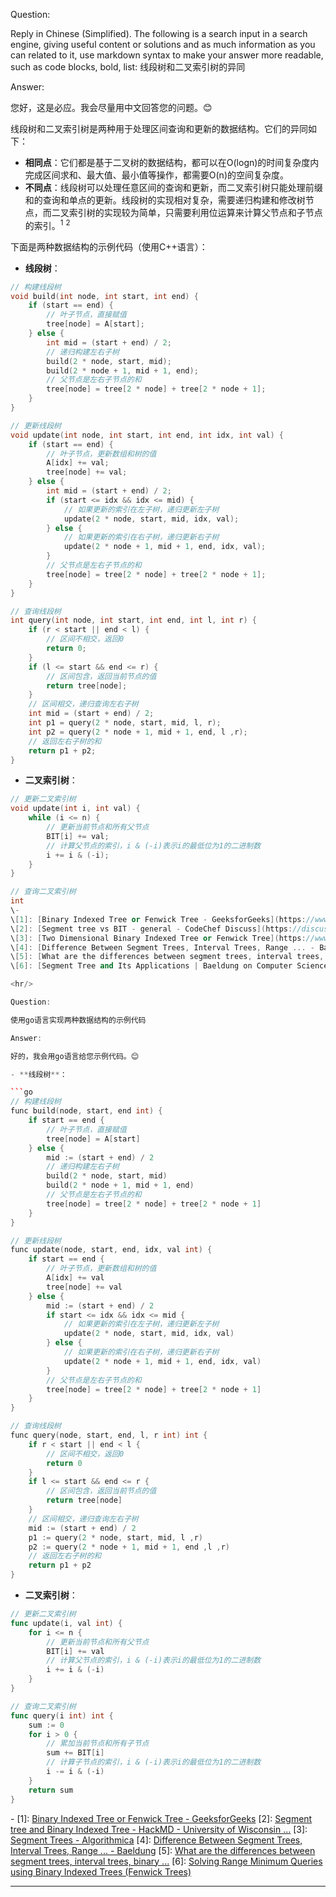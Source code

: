 Question:

Reply in Chinese (Simplified).
The following is a search input in a search engine, giving useful content or solutions and as much information as you can related to it, use markdown syntax to make your answer more readable, such as code blocks, bold, list:
线段树和二叉索引树的异同

Answer:

您好，这是必应。我会尽量用中文回答您的问题。😊

线段树和二叉索引树是两种用于处理区间查询和更新的数据结构。它们的异同如下：

- **相同点**：它们都是基于二叉树的数据结构，都可以在O(logn)的时间复杂度内完成区间求和、最大值、最小值等操作，都需要O(n)的空间复杂度。
- **不同点**：线段树可以处理任意区间的查询和更新，而二叉索引树只能处理前缀和的查询和单点的更新。线段树的实现相对复杂，需要递归构建和修改树节点，而二叉索引树的实现较为简单，只需要利用位运算来计算父节点和子节点的索引。<sup>1</sup> <sup>2</sup>

下面是两种数据结构的示例代码（使用C++语言）：

- **线段树**：

```cpp
// 构建线段树
void build(int node, int start, int end) {
    if (start == end) {
        // 叶子节点，直接赋值
        tree[node] = A[start];
    } else {
        int mid = (start + end) / 2;
        // 递归构建左右子树
        build(2 * node, start, mid);
        build(2 * node + 1, mid + 1, end);
        // 父节点是左右子节点的和
        tree[node] = tree[2 * node] + tree[2 * node + 1];
    }
}

// 更新线段树
void update(int node, int start, int end, int idx, int val) {
    if (start == end) {
        // 叶子节点，更新数组和树的值
        A[idx] += val;
        tree[node] += val;
    } else {
        int mid = (start + end) / 2;
        if (start <= idx && idx <= mid) {
            // 如果更新的索引在左子树，递归更新左子树
            update(2 * node, start, mid, idx, val);
        } else {
            // 如果更新的索引在右子树，递归更新右子树
            update(2 * node + 1, mid + 1, end, idx, val);
        }
        // 父节点是左右子节点的和
        tree[node] = tree[2 * node] + tree[2 * node + 1];
    }
}

// 查询线段树
int query(int node, int start, int end, int l, int r) {
    if (r < start || end < l) {
        // 区间不相交，返回0
        return 0;
    }
    if (l <= start && end <= r) {
        // 区间包含，返回当前节点的值
        return tree[node];
    }
    // 区间相交，递归查询左右子树
    int mid = (start + end) / 2;
    int p1 = query(2 * node, start, mid, l, r);
    int p2 = query(2 * node + 1, mid + 1, end, l ,r);
    // 返回左右子树的和
    return p1 + p2;
}
```

- **二叉索引树**：

```cpp
// 更新二叉索引树
void update(int i, int val) {
    while (i <= n) {
        // 更新当前节点和所有父节点
        BIT[i] += val;
        // 计算父节点的索引，i & (-i)表示i的最低位为1的二进制数
        i += i & (-i);
    }
}

// 查询二叉索引树
int
\-
\[1]: [Binary Indexed Tree or Fenwick Tree - GeeksforGeeks](https://www.geeksforgeeks.org/binary-indexed-tree-or-fenwick-tree-2/)
\[2]: [Segment tree vs BIT - general - CodeChef Discuss](https://discuss.codechef.com/t/segment-tree-vs-bit/11469)
\[3]: [Two Dimensional Binary Indexed Tree or Fenwick Tree](https://www.geeksforgeeks.org/two-dimensional-binary-indexed-tree-or-fenwick-tree/)
\[4]: [Difference Between Segment Trees, Interval Trees, Range ... - Baeldung](https://www.baeldung.com/cs/tree-segment-interval-range-binary-indexed)
\[5]: [What are the differences between segment trees, interval trees, binary ...](https://stackoverflow.com/questions/17466218/what-are-the-differences-between-segment-trees-interval-trees-binary-indexed-t)
\[6]: [Segment Tree and Its Applications | Baeldung on Computer Science](https://www.baeldung.com/cs/segment-trees)

<hr/>

Question:

使用go语言实现两种数据结构的示例代码

Answer:

好的，我会用go语言给您示例代码。😊

- **线段树**：

```go
// 构建线段树
func build(node, start, end int) {
    if start == end {
        // 叶子节点，直接赋值
        tree[node] = A[start]
    } else {
        mid := (start + end) / 2
        // 递归构建左右子树
        build(2 * node, start, mid)
        build(2 * node + 1, mid + 1, end)
        // 父节点是左右子节点的和
        tree[node] = tree[2 * node] + tree[2 * node + 1]
    }
}

// 更新线段树
func update(node, start, end, idx, val int) {
    if start == end {
        // 叶子节点，更新数组和树的值
        A[idx] += val
        tree[node] += val
    } else {
        mid := (start + end) / 2
        if start <= idx && idx <= mid {
            // 如果更新的索引在左子树，递归更新左子树
            update(2 * node, start, mid, idx, val)
        } else {
            // 如果更新的索引在右子树，递归更新右子树
            update(2 * node + 1, mid + 1, end, idx, val)
        }
        // 父节点是左右子节点的和
        tree[node] = tree[2 * node] + tree[2 * node + 1]
    }
}

// 查询线段树
func query(node, start, end, l, r int) int {
    if r < start || end < l {
        // 区间不相交，返回0
        return 0
    }
    if l <= start && end <= r {
        // 区间包含，返回当前节点的值
        return tree[node]
    }
    // 区间相交，递归查询左右子树
    mid := (start + end) / 2
    p1 := query(2 * node, start, mid, l ,r)
    p2 := query(2 * node + 1, mid + 1, end ,l ,r)
    // 返回左右子树的和
    return p1 + p2
}
```

- **二叉索引树**：

```go
// 更新二叉索引树
func update(i, val int) {
    for i <= n {
        // 更新当前节点和所有父节点
        BIT[i] += val
        // 计算父节点的索引，i & (-i)表示i的最低位为1的二进制数
        i += i & (-i)
    }
}

// 查询二叉索引树
func query(i int) int {
    sum := 0
    for i > 0 {
        // 累加当前节点和所有子节点
        sum += BIT[i]
        // 计算子节点的索引，i & (-i)表示i的最低位为1的二进制数
        i -= i & (-i)
    }
    return sum
}
```

\-
\[1]: [Binary Indexed Tree or Fenwick Tree - GeeksforGeeks](https://www.geeksforgeeks.org/binary-indexed-tree-or-fenwick-tree-2/)
\[2]: [Segment tree and Binary Indexed Tree - HackMD - University of Wisconsin ...](https://pages.cs.wisc.edu/~dieter/ICPC/18-19/advanced-topics/seg-tree-bin-indexed-tree.html)
\[3]: [Segment Trees - Algorithmica](https://en.algorithmica.org/hpc/data-structures/segment-trees/)
\[4]: [Difference Between Segment Trees, Interval Trees, Range ... - Baeldung](https://www.baeldung.com/cs/tree-segment-interval-range-binary-indexed)
\[5]: [What are the differences between segment trees, interval trees, binary ...](https://stackoverflow.com/questions/17466218/what-are-the-differences-between-segment-trees-interval-trees-binary-indexed-t)
\[6]: [Solving Range Minimum Queries using Binary Indexed Trees (Fenwick Trees)](https://stackoverflow.com/questions/20800375/solving-range-minimum-queries-using-binary-indexed-trees-fenwick-trees)

<hr/>


